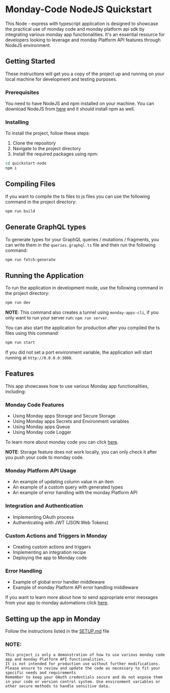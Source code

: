 # Monday-Code NodeJS Quickstart

This Node - express with typescript application is designed to showcase the practical use of monday code and monday
platform api
sdk by integrating various monday app functionalities. It's an essential resource for developers looking to leverage
and monday Platform API features through NodeJS environment.

## Getting Started

These instructions will get you a copy of the project up and running on your local machine for development and testing
purposes.

### Prerequisites

You need to have NodeJS and npm installed on your machine.
You can download NodeJS from [here](https://nodejs.org/en/download/package-manager) and it should install npm as well.

### Installing

To install the project, follow these steps:

1. Clone the repository
2. Navigate to the project directory
3. Install the required packages using npm:

```bash
cd quickstart-node
npm i
```

## Compiling Files

If you want to compile the ts files to js files you can use the following command in the project directory:

```bash
npm run build
```

## Generate GraphQL types

To generate types for your GraphQL queries / mutations / fragments, you can write them in the `queries.graphql.ts`
file and then run the following command:

```bash
npm run fetch:generate
```

## Running the Application

To run the application in development mode, use the following command in the project directory:

```bash
npm run dev
```

**NOTE**: This command also creates a tunnel using `monday-apps-cli`, if you only want to run your server run:
`npm run server`.

You can also start the application for production after you compiled the ts files using this command:

```bash
npm run start
```

If you did not set a port environment variable, the application will start running at `http://0.0.0.0:3000`.

## Features

This app showcases how to use various Monday app functionalities, including:

### Monday Code Features

* Using Monday apps Storage and Secure Storage
* Using Monday apps Secrets and Environment variables
* Using Monday apps Queue
* Using Monday code Logger

To learn more about monday code you can
click [here](https://developer.monday.com/apps/docs/quickstart-guide-for-monday-code).

**NOTE**: Storage feature does not work locally, you can only check it after you push your code to monday code.

### Monday Platform API Usage

* An example of updating column value in an item
* An example of a custom query with generated types
* An example of error handling with the monday Platform API

### Integration and Authentication

* Implementing OAuth process
* Authenticating with JWT (JSON Web Tokens)

### Custom Actions and Triggers in Monday

* Creating custom actions and triggers
* Implementing an integration recipe
* Deploying the app to Monday code

### Error Handling

* Example of global error handler middleware
* Example of monday Platform API error handling middleware

If you want to learn more about how to send appropriate error messages from your app to monday automations
click [here](https://developer.monday.com/apps/docs/error-handling).

## Setting up the app in Monday

Follow the instructions listed in the [SETUP.md](SETUP.md) file

### NOTE:

    This project is only a demonstration of how to use various monday code app and monday Platform API functionalities.
    It is not intended for production use without further modifications.
    Please ensure to review and update the code as necessary to fit your specific needs and requirements
    Remember to keep your OAuth credentials secure and do not expose them in your code or version control system. Use environment variables or other secure methods to handle sensitive data.
